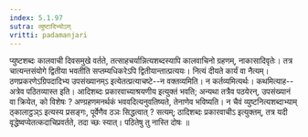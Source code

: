 ```yaml
---
index: 5.1.97
sutra: व्युष्टादिभ्योऽण्
vritti: padamanjari
---
```


 प्युष्टशब्दः कालवाची दिवसमुखे वर्तते, तत्साहचर्यान्नित्यशब्दस्यापि कालवाचिनो ग्रहणम्, नाकासादिवृतेः। तत्र चात्यन्तसंयोगे द्वितीया भवतीति सप्तम्यधिकरेऽपि द्वितीयान्तात्प्रत्ययः। नित्यं दीयते कार्यं वा नैत्यम्। ठणप्रकरणेऽग्रिपदादिभ्य उपसंख्यानम्ऽ इत्येतत्प्रत्याचष्टे--न वक्तव्यमिति। न कर्तव्यमित्यर्थः। कथमित्याह--अत्रेव पठितव्यास्त इति। आदिशब्दः प्रकारवाच्याश्रयणीय इत्युक्तं भवति; अन्यथा तत्रैव पठयेरन्, उपसंख्यानं वा क्रियेत, को विशेषः ? अण्ग्रहणमनर्थकं भववदित्यनुवतिष्यते, तेनाणेव भविष्यति। न चैवं व्युष्टनित्यशब्दाभ्याम् ठ्कालाट्ठञ्ऽ इत्यस्य प्रसङ्गः, पूर्वेणैव ठञः सिद्धत्वात् ? सत्यम्; ठादिशब्दः प्रकारवाचीऽ इत्युक्तम्, तत्र यदी वृद्धेष्वप्येतत्कदाचिप्रवर्तते, तदा च्छः स्यात्। पठितेषु तु नास्ति दोषः ॥